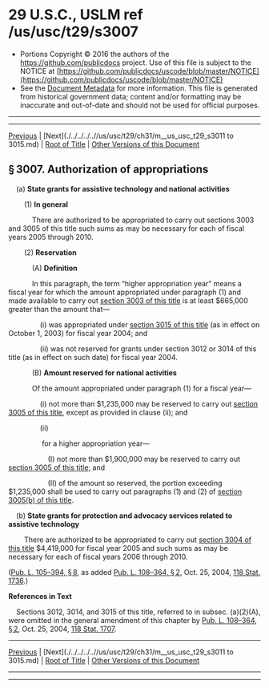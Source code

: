 ---
---

# 29 U.S.C., USLM ref /us/usc/t29/s3007

* Portions Copyright © 2016 the authors of the https://github.com/publicdocs project.
  Use of this file is subject to the NOTICE at [https://github.com/publicdocs/uscode/blob/master/NOTICE](https://github.com/publicdocs/uscode/blob/master/NOTICE)
* See the [Document Metadata](././../../../..//README.md) for more information.
  This file is generated from historical government data; content and/or formatting may be inaccurate and out-of-date and should not be used for official purposes.

----------
----------

[Previous](./../../../..//us/usc/t29/ch31/m__us_usc_t29_s3006.md) | [Next](./../../../..//us/usc/t29/ch31/m__us_usc_t29_s3011 to 3015.md) | [Root of Title](./../../../../) | [Other Versions of this Document](https://publicdocs.github.io/go/links?ns=uslm&ref=%2Fus%2Fusc%2Ft29%2Fs3007)

## § 3007. Authorization of appropriations

    (a) __State grants for assistive technology and national activities__ 

        (1) __In general__ 

            There are authorized to be appropriated to carry out sections 3003 and 3005 of this title such sums as may be necessary for each of fiscal years 2005 through 2010.

        (2) __Reservation__ 

            (A) __Definition__ 

            In this paragraph, the term “higher appropriation year” means a fiscal year for which the amount appropriated under paragraph (1) and made available to carry out [section 3003 of this title][/us/usc/t29/s3003] is at least $665,000 greater than the amount that—

                (i) was appropriated under [section 3015 of this title][/us/usc/t29/s3015] (as in effect on October 1, 2003) for fiscal year 2004; and

                (ii) was not reserved for grants under section 3012 or 3014 of this title (as in effect on such date) for fiscal year 2004.

            (B) __Amount reserved for national activities__ 

            Of the amount appropriated under paragraph (1) for a fiscal year—

                (i) not more than $1,235,000 may be reserved to carry out [section 3005 of this title][/us/usc/t29/s3005], except as provided in clause (ii); and

                (ii)

                 for a higher appropriation year—

                    (I) not more than $1,900,000 may be reserved to carry out [section 3005 of this title][/us/usc/t29/s3005]; and

                    (II) of the amount so reserved, the portion exceeding $1,235,000 shall be used to carry out paragraphs (1) and (2) of [section 3005(b) of this title][/us/usc/t29/s3005/b].

    (b) __State grants for protection and advocacy services related to assistive technology__ 

        There are authorized to be appropriated to carry out [section 3004 of this title][/us/usc/t29/s3004] $4,419,000 for fiscal year 2005 and such sums as may be necessary for each of fiscal years 2006 through 2010.

([Pub. L. 105–394, § 8][/us/pl/105/394/s8], as added [Pub. L. 108–364, § 2][/us/pl/108/364/s2], Oct. 25, 2004, [118 Stat. 1736][/us/stat/118/1736].)

 __References in Text__ 

    Sections 3012, 3014, and 3015 of this title, referred to in subsec. (a)(2)(A), were omitted in the general amendment of this chapter by [Pub. L. 108–364, § 2][/us/pl/108/364/s2], Oct. 25, 2004, [118 Stat. 1707][/us/stat/118/1707].

----------

[Previous](./../../../..//us/usc/t29/ch31/m__us_usc_t29_s3006.md) | [Next](./../../../..//us/usc/t29/ch31/m__us_usc_t29_s3011 to 3015.md) | [Root of Title](./../../../../) | [Other Versions of this Document](https://publicdocs.github.io/go/links?ns=uslm&ref=%2Fus%2Fusc%2Ft29%2Fs3007)

----------
----------

[/us/usc/t29/s3003]: https://publicdocs.github.io/go/links?ns=uslm&ref=%2Fus%2Fusc%2Ft29%2Fs3003
[/us/usc/t29/s3015]: https://publicdocs.github.io/go/links?ns=uslm&ref=%2Fus%2Fusc%2Ft29%2Fs3015
[/us/usc/t29/s3005]: https://publicdocs.github.io/go/links?ns=uslm&ref=%2Fus%2Fusc%2Ft29%2Fs3005
[/us/usc/t29/s3005]: https://publicdocs.github.io/go/links?ns=uslm&ref=%2Fus%2Fusc%2Ft29%2Fs3005
[/us/usc/t29/s3005/b]: https://publicdocs.github.io/go/links?ns=uslm&ref=%2Fus%2Fusc%2Ft29%2Fs3005%2Fb
[/us/usc/t29/s3004]: https://publicdocs.github.io/go/links?ns=uslm&ref=%2Fus%2Fusc%2Ft29%2Fs3004
[/us/pl/105/394/s8]: https://publicdocs.github.io/go/links?ns=uslm&ref=%2Fus%2Fpl%2F105%2F394%2Fs8
[/us/pl/108/364/s2]: https://publicdocs.github.io/go/links?ns=uslm&ref=%2Fus%2Fpl%2F108%2F364%2Fs2
[/us/stat/118/1736]: https://publicdocs.github.io/go/links?ns=uslm&ref=%2Fus%2Fstat%2F118%2F1736
[/us/pl/108/364/s2]: https://publicdocs.github.io/go/links?ns=uslm&ref=%2Fus%2Fpl%2F108%2F364%2Fs2
[/us/stat/118/1707]: https://publicdocs.github.io/go/links?ns=uslm&ref=%2Fus%2Fstat%2F118%2F1707


